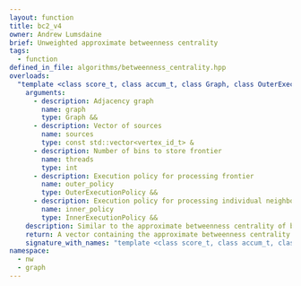 ```yaml
---
layout: function
title: bc2_v4
owner: Andrew Lumsdaine
brief: Unweighted approximate betweenness centrality
tags:
  - function
defined_in_file: algorithms/betweenness_centrality.hpp
overloads:
  "template <class score_t, class accum_t, class Graph, class OuterExecutionPolicy, class InnerExecutionPolicy>\nauto bc2_v4(Graph &&, const std::vector<vertex_id_t> &, int, OuterExecutionPolicy &&, InnerExecutionPolicy &&)":
    arguments:
      - description: Adjacency graph
        name: graph
        type: Graph &&
      - description: Vector of sources
        name: sources
        type: const std::vector<vertex_id_t> &
      - description: Number of bins to store frontier
        name: threads
        type: int
      - description: Execution policy for processing frontier
        name: outer_policy
        type: OuterExecutionPolicy &&
      - description: Execution policy for processing individual neighbor lists
        name: inner_policy
        type: InnerExecutionPolicy &&
    description: Similar to the approximate betweenness centrality of bc2_v3, but splits the frontier into multiple buckets to avoid latency on a single frontier data structure.
    return: A vector containing the approximate betweenness centrality of every vertex
    signature_with_names: "template <class score_t, class accum_t, class Graph, class OuterExecutionPolicy, class InnerExecutionPolicy>\nauto bc2_v4(Graph && graph, const std::vector<vertex_id_t> & sources, int threads, OuterExecutionPolicy && outer_policy, InnerExecutionPolicy && inner_policy)"
namespace:
  - nw
  - graph
---
```

